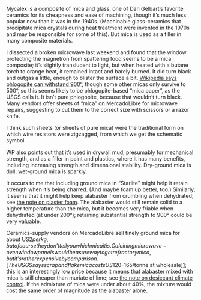 Mycalex is a composite of mica and glass, one of Dan Gelbart’s
favorite ceramics for its cheapness and ease of machining, though it’s
much less popular now than it was in the 1940s.  (Machinable
glass-ceramics that precipitate mica crystals during heat treatment
were invented in the 1970s and may be responsible for some of this).
But mica is used as a filler in many composite materials.

I dissected a broken microwave last weekend and found that the window
protecting the magnetron from spattering food seems to be a mica
composite; it’s slightly translucent to light, but when heated with a
butane torch to orange heat, it remained intact and barely burned.  It
did turn black and outgas a little, enough to blister the surface a
bit.  [Wikipedia says phlogopite can withstand 900°][0], though some
other micas only survive to 500°, so this seems likely to be
phlogopite-based “mica paper”, as the USGS calls it.  It isn’t pure
phlogopite, because that wouldn’t turn black.  Many vendors offer
sheets of “mica” on MercadoLibre for microwave repairs, suggesting to
cut them to the correct size with scissors or a razor knife.

[0]: https://en.wikipedia.org/wiki/Mica#Properties_and_uses

I think such sheets (or sheets of pure mica) were the traditional form
on which wire resistors were zigzagged, from which we get the
schematic symbol.

WP also points out that it’s used in drywall mud, presumably for
mechanical strength, and as a filler in paint and plastics, where it
has many benefits, including increasing strength and dimensional
stability.  Dry-ground mica is dull, wet-ground mica is sparkly.

It occurs to me that including ground mica in “Starlite” might help it
retain strength when it’s being charred.  (And maybe foam up better,
too.)  Similarly, it seems that it might help keep alabaster from
crumbling when dehydrated; see [the note on plaster
foam](plaster-foam.md).  The alabaster would still remain solid to a
higher temperature than the mica, but it becomes very friable when
dehydrated (at under 200°); retaining substantial strength to 900°
could be very valuable.

Ceramics-supply vendors on MercadoLibre sell finely ground mica for
about US$2 per kg, but of course they don’t tell you which mica it is.
Calcining microwave-oven window panels would be a sure way to get
refractory mica, but it’s rather expensive by comparison.  [The USGS
says scrap and flake mica costs US$120–165/tonne at wholesale][1];
this is an interestingly low price because it means that alabaster
mixed with mica is still cheaper than muriate of lime; see [the note
on desiccant climate control](desiccant-climate-control.md).  If the
admixture of mica were under about 40%, the mixture would cost the
same order of magnitude as the alabaster alone.

[1]: library/mcs2020-mica.pdf "https://pubs.usgs.gov/periodicals/mcs2020/mcs2020-mica.pdf"
